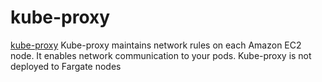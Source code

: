 # kube-proxy
[kube-proxy](https://docs.aws.amazon.com/eks/latest/userguide/managing-kube-proxy.html)
Kube-proxy maintains network rules on each Amazon EC2 node. It enables network communication to your pods. Kube-proxy is not deployed to Fargate nodes

 <!--- BEGIN_TF_DOCS --->

 <!--- END_TF_DOCS --->
